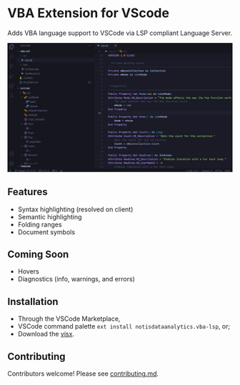 # VBA Extension for VScode

Adds VBA language support to VSCode via LSP compliant Language Server.

![VBA LSP](images/vba-lsp.png)

## Features

* Syntax highlighting (resolved on client)
* Semantic highlighting
* Folding ranges
* Document symbols

## Coming Soon

* Hovers
* Diagnostics (info, warnings, and errors)

## Installation

* Through the VSCode Marketplace,
* VSCode command palette `ext install notisdataanalytics.vba-lsp`, or;
* Download the [visx](../../releases/latest).

## Contributing

Contributors welcome! Please see [contributing.md](/contributing.md).
